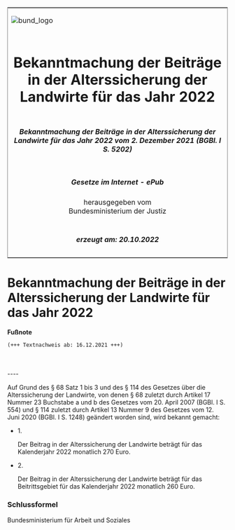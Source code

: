 <span id="DECKBLATT.html"></span>

<table border="0" frame="border" width="100%">

<tr valign="top">

<td align="left">

![bund\_logo](BfJ_2021_Web_de_de.gif)

</td>

<td align="right">

 

</td>

</tr>

<tr align="center" valign="middle">

<td colspan="2">

# Bekanntmachung der Beiträge in der Alterssicherung der Landwirte für das Jahr 2022

</td>

</tr>

<tr align="center" valign="middle">

<td colspan="2">

##### Bekanntmachung der Beiträge in der Alterssicherung der Landwirte für das Jahr 2022 vom 2. Dezember 2021 (BGBl. I S. 5202)

</td>

</tr>

<tr align="center" valign="middle">

<td colspan="2">

  
  

##### Gesetze im Internet - ePub  
  
herausgegeben vom  
Bundesministerium der Justiz

</td>

</tr>

<tr align="center" valign="bottom">

<td colspan="2">

  
  

##### erzeugt am: 20.10.2022

</td>

</tr>

</table>

<span id="BJNR520200021.html"></span>

# Bekanntmachung der Beiträge in der Alterssicherung der Landwirte für das Jahr 2022

<div>

  
**Fußnote**

<div class="jnhtml">

<div>

<div class="jurAbsatz">

  

``` 
(+++ Textnachweis ab: 16.12.2021 +++)

 
```

</div>

</div>

</div>

</div>

<span id="BJNR520200021BJNE000100000.html"></span>

###   
\----

<div>

<div class="jnhtml">

<div>

<div class="jurAbsatz">

Auf Grund des § 68 Satz 1 bis 3 und des § 114 des Gesetzes über die
Alterssicherung der Landwirte, von denen § 68 zuletzt durch Artikel 17
Nummer 23 Buchstabe a und b des Gesetzes vom 20. April 2007 (BGBl. I S.
554) und § 114 zuletzt durch Artikel 13 Nummer 9 des Gesetzes vom 12.
Juni 2020 (BGBl. I S. 1248) geändert worden sind, wird bekannt gemacht:

  - 1\.
    
    <div>
    
    Der Beitrag in der Alterssicherung der Landwirte beträgt für das
    Kalenderjahr 2022 monatlich 270 Euro.
    
    </div>

  - 2\.
    
    <div>
    
    Der Beitrag in der Alterssicherung der Landwirte beträgt für das
    Beitrittsgebiet für das Kalenderjahr 2022 monatlich 260 Euro.
    
    </div>

</div>

</div>

</div>

</div>

<span id="BJNR520200021BJNE000200000.html"></span>

### Schlussformel  

<div>

<div class="jnhtml">

<div>

<div class="jurAbsatz">

<span class="SP">Bundesministerium für Arbeit und Soziales</span>

</div>

</div>

</div>

</div>
